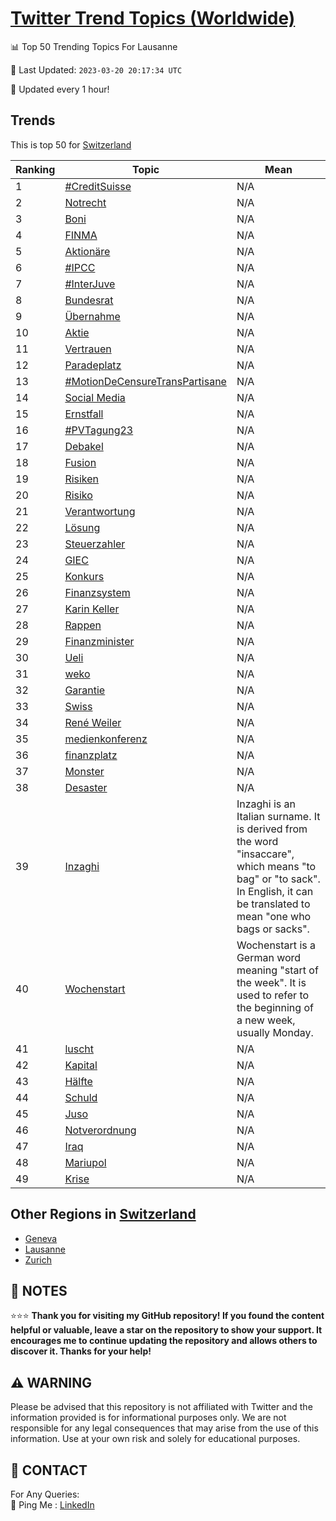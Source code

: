 [Twitter Trend Topics (Worldwide)](https://github.com/ErcinDedeoglu/Twitter-Trend-Topics)
==========


📊 Top 50 Trending Topics For Lausanne

📆 Last Updated: `2023-03-20 20:17:34 UTC`

🔧 Updated every 1 hour!


## Trends

This is top 50 for [Switzerland](</Switzerland>)

| Ranking | Topic | Mean |
| ------- | ------------ | ------------ |
| 1 | [#CreditSuisse](http://twitter.com/search?q=%23CreditSuisse) | N/A |
| 2 | [Notrecht](http://twitter.com/search?q=Notrecht) | N/A |
| 3 | [Boni](http://twitter.com/search?q=Boni) | N/A |
| 4 | [FINMA](http://twitter.com/search?q=FINMA) | N/A |
| 5 | [Aktionäre](http://twitter.com/search?q=Aktion%c3%a4re) | N/A |
| 6 | [#IPCC](http://twitter.com/search?q=%23IPCC) | N/A |
| 7 | [#InterJuve](http://twitter.com/search?q=%23InterJuve) | N/A |
| 8 | [Bundesrat](http://twitter.com/search?q=Bundesrat) | N/A |
| 9 | [Übernahme](http://twitter.com/search?q=%c3%9cbernahme) | N/A |
| 10 | [Aktie](http://twitter.com/search?q=Aktie) | N/A |
| 11 | [Vertrauen](http://twitter.com/search?q=Vertrauen) | N/A |
| 12 | [Paradeplatz](http://twitter.com/search?q=Paradeplatz) | N/A |
| 13 | [#MotionDeCensureTransPartisane](http://twitter.com/search?q=%23MotionDeCensureTransPartisane) | N/A |
| 14 | [Social Media](http://twitter.com/search?q=Social+Media) | N/A |
| 15 | [Ernstfall](http://twitter.com/search?q=Ernstfall) | N/A |
| 16 | [#PVTagung23](http://twitter.com/search?q=%23PVTagung23) | N/A |
| 17 | [Debakel](http://twitter.com/search?q=Debakel) | N/A |
| 18 | [Fusion](http://twitter.com/search?q=Fusion) | N/A |
| 19 | [Risiken](http://twitter.com/search?q=Risiken) | N/A |
| 20 | [Risiko](http://twitter.com/search?q=Risiko) | N/A |
| 21 | [Verantwortung](http://twitter.com/search?q=Verantwortung) | N/A |
| 22 | [Lösung](http://twitter.com/search?q=L%c3%b6sung) | N/A |
| 23 | [Steuerzahler](http://twitter.com/search?q=Steuerzahler) | N/A |
| 24 | [GIEC](http://twitter.com/search?q=GIEC) | N/A |
| 25 | [Konkurs](http://twitter.com/search?q=Konkurs) | N/A |
| 26 | [Finanzsystem](http://twitter.com/search?q=Finanzsystem) | N/A |
| 27 | [Karin Keller](http://twitter.com/search?q=Karin+Keller) | N/A |
| 28 | [Rappen](http://twitter.com/search?q=Rappen) | N/A |
| 29 | [Finanzminister](http://twitter.com/search?q=Finanzminister) | N/A |
| 30 | [Ueli](http://twitter.com/search?q=Ueli) | N/A |
| 31 | [weko](http://twitter.com/search?q=weko) | N/A |
| 32 | [Garantie](http://twitter.com/search?q=Garantie) | N/A |
| 33 | [Swiss](http://twitter.com/search?q=Swiss) | N/A |
| 34 | [René Weiler](http://twitter.com/search?q=Ren%c3%a9+Weiler) | N/A |
| 35 | [medienkonferenz](http://twitter.com/search?q=medienkonferenz) | N/A |
| 36 | [finanzplatz](http://twitter.com/search?q=finanzplatz) | N/A |
| 37 | [Monster](http://twitter.com/search?q=Monster) | N/A |
| 38 | [Desaster](http://twitter.com/search?q=Desaster) | N/A |
| 39 | [Inzaghi](http://twitter.com/search?q=Inzaghi) | Inzaghi is an Italian surname. It is derived from the word "insaccare", which means "to bag" or "to sack". In English, it can be translated to mean "one who bags or sacks". |
| 40 | [Wochenstart](http://twitter.com/search?q=Wochenstart) | Wochenstart is a German word meaning "start of the week". It is used to refer to the beginning of a new week, usually Monday. |
| 41 | [luscht](http://twitter.com/search?q=luscht) | N/A |
| 42 | [Kapital](http://twitter.com/search?q=Kapital) | N/A |
| 43 | [Hälfte](http://twitter.com/search?q=H%c3%a4lfte) | N/A |
| 44 | [Schuld](http://twitter.com/search?q=Schuld) | N/A |
| 45 | [Juso](http://twitter.com/search?q=Juso) | N/A |
| 46 | [Notverordnung](http://twitter.com/search?q=Notverordnung) | N/A |
| 47 | [Iraq](http://twitter.com/search?q=Iraq) | N/A |
| 48 | [Mariupol](http://twitter.com/search?q=Mariupol) | N/A |
| 49 | [Krise](http://twitter.com/search?q=Krise) | N/A |



## Other Regions in [Switzerland](</Switzerland>)

* [Geneva](</Switzerland/Geneva.md>)
* [Lausanne](</Switzerland/Lausanne.md>)
* [Zurich](</Switzerland/Zurich.md>)



## 📝 NOTES

⭐⭐⭐ **Thank you for visiting my GitHub repository! If you found the content helpful or valuable, leave a star on the repository to show your support. It encourages me to continue updating the repository and allows others to discover it. Thanks for your help!**


## ⚠️ WARNING

Please be advised that this repository is not affiliated with Twitter and the information provided is for informational purposes only. We are not responsible for any legal consequences that may arise from the use of this information. Use at your own risk and solely for educational purposes.


## 📨 CONTACT

 For Any Queries:  
            🏓 Ping Me : [LinkedIn](https://www.linkedin.com/in/ercindedeoglu/)
